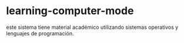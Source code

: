 # learning-computer-mode
este sistema tiene material académico utilizando sistemas operativos y lenguajes de programación.
